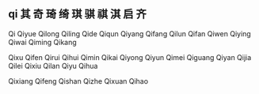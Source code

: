 qi  其 奇 琦 绮 琪 骐 祺 淇 启 齐 
---

Qi Qiyue Qilong Qiling Qide Qiqun Qiyang Qifang Qilun Qifan Qiwen Qiying Qiwai Qiming Qikang 

Qixu Qifen Qirui Qihui Qimin Qikai Qiyong Qiyun Qimei Qiguang Qiyan Qijia Qilei Qixiu Qilan Qiyu Qihua 

Qixiang Qifeng Qishan Qizhe Qixuan Qihao 

